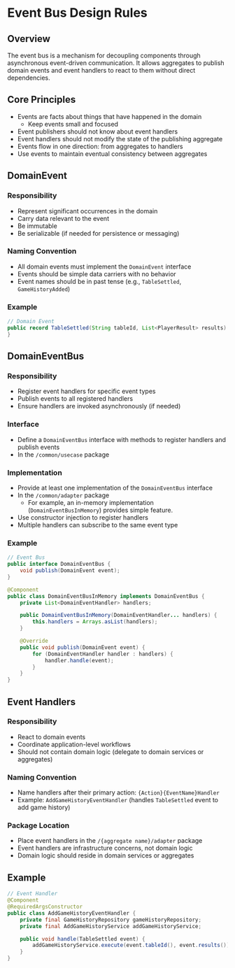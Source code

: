 # Event Bus Design Rules

## Overview

The event bus is a mechanism for decoupling components through asynchronous event-driven communication. It allows
aggregates to publish domain events and event handlers to react to them without direct dependencies.

## Core Principles

- Events are facts about things that have happened in the domain
    - Keep events small and focused
- Event publishers should not know about event handlers
- Event handlers should not modify the state of the publishing aggregate
- Events flow in one direction: from aggregates to handlers
- Use events to maintain eventual consistency between aggregates

## DomainEvent

### Responsibility

- Represent significant occurrences in the domain
- Carry data relevant to the event
- Be immutable
- Be serializable (if needed for persistence or messaging)

### Naming Convention

- All domain events must implement the `DomainEvent` interface
- Events should be simple data carriers with no behavior
- Event names should be in past tense (e.g., `TableSettled`, `GameHistoryAdded`)

### Example

```java
// Domain Event
public record TableSettled(String tableId, List<PlayerResult> results) implements DomainEvent {
}
```

## DomainEventBus

### Responsibility

- Register event handlers for specific event types
- Publish events to all registered handlers
- Ensure handlers are invoked asynchronously (if needed)

### Interface

- Define a `DomainEventBus` interface with methods to register handlers and publish events
- In the `/common/usecase` package

### Implementation

- Provide at least one implementation of the `DomainEventBus` interface
- In the `/common/adapter` package
    - For example, an in-memory implementation (`DomainEventBusInMemory`) provides simple feature.
- Use constructor injection to register handlers
- Multiple handlers can subscribe to the same event type

### Example

```java
// Event Bus
public interface DomainEventBus {
    void publish(DomainEvent event);
}

@Component
public class DomainEventBusInMemory implements DomainEventBus {
    private List<DomainEventHandler> handlers;

    public DomainEventBusInMemory(DomainEventHandler... handlers) {
        this.handlers = Arrays.asList(handlers);
    }

    @Override
    public void publish(DomainEvent event) {
        for (DomainEventHandler handler : handlers) {
            handler.handle(event);
        }
    }
}
```

## Event Handlers

### Responsibility

- React to domain events
- Coordinate application-level workflows
- Should not contain domain logic (delegate to domain services or aggregates)

### Naming Convention

- Name handlers after their primary action: `{Action}{EventName}Handler`
- Example: `AddGameHistoryEventHandler` (handles `TableSettled` event to add game history)

### Package Location

- Place event handlers in the `/{aggregate name}/adapter` package
- Event handlers are infrastructure concerns, not domain logic
- Domain logic should reside in domain services or aggregates

## Example

```java
// Event Handler
@Component
@RequiredArgsConstructor
public class AddGameHistoryEventHandler {
    private final GameHistoryRepository gameHistoryRepository;
    private final AddGameHistoryService addGameHistoryService;

    public void handle(TableSettled event) {
        addGameHistoryService.execute(event.tableId(), event.results());
    }
}
```